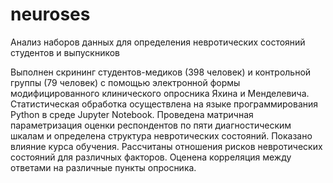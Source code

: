 # neuroses
Анализ наборов данных для определения невротических состояний студентов и выпускников

Выполнен скрининг студентов-медиков (398 человек) и контрольной группы (79 человек) с помощью электронной формы модифицированного клинического опросника Яхина и Менделевича. Статистическая обработка осуществлена на языке программирования Python в среде Jupyter Notebook. Проведена матричная параметризация оценки респондентов по пяти диагностическим шкалам и определена структура невротических состояний. Показано влияние курса обучения. Рассчитаны отношения рисков невротических состояний для различных факторов. Оценена корреляция между ответами на различные пункты опросника.